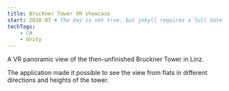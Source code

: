 ```yaml
---
title: Bruckner Tower VR showcase
start: 2018-07 # The day is not true, but jekyll requires a full date
techTags:
    - C#
    - Unity
---
```


A VR panoramic view of the then-unfinished Bruckner Tower in Linz. 

The application made it possible to see the view from flats in different directions and heights of the tower.

<!--more-->